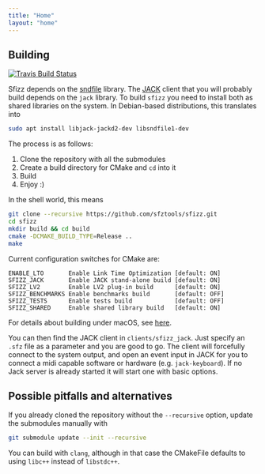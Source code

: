 ```yaml
---
title: "Home"
layout: "home"
---
```


## Building

[![Travis Build Status](https://img.shields.io/travis/com/sfztools/sfizz.svg?label=Linux&style=popout&logo=travis)](https://travis-ci.com/sfztools/sfizz)

Sfizz depends on the [sndfile] library.
The [JACK] client that you will probably build depends on the `jack` library.
To build `sfizz` you need to install both as shared libraries on the system.
In Debian-based distributions, this translates into

```bash
sudo apt install libjack-jackd2-dev libsndfile1-dev
```

The process is as follows:
1. Clone the repository with all the submodules
2. Create a build directory for CMake and `cd` into it
3. Build
4. Enjoy :)

In the shell world, this means

```bash
git clone --recursive https://github.com/sfztools/sfizz.git
cd sfizz
mkdir build && cd build
cmake -DCMAKE_BUILD_TYPE=Release ..
make
```

Current configuration switches for CMake are:

```
ENABLE_LTO       Enable Link Time Optimization [default: ON]
SFIZZ_JACK       Enable JACK stand-alone build [default: ON]
SFIZZ_LV2        Enable LV2 plug-in build      [default: ON]
SFIZZ_BENCHMARKS Enable benchmarks build       [default: OFF]
SFIZZ_TESTS      Enable tests build            [default: OFF]
SFIZZ_SHARED     Enable shared library build   [default: ON]
```

For details about building under macOS, see [here].

You can then find the JACK client in `clients/sfizz_jack`.
Just specify an `.sfz` file as a parameter and you are good to go.
The client will forcefully connect to the system output,
and open an event input in JACK for you to connect a midi capable software
or hardware (e.g. `jack-keyboard`).
If no Jack server is already started it will start one with basic options.

## Possible pitfalls and alternatives

If you already cloned the repository without the `--recursive` option,
update the submodules manually with

```bash
git submodule update --init --recursive
```

You can build with `clang`, although in that case the CMakeFile
defaults to using `libc++` instead of `libstdc++`.

[JACK]:    https://jackaudio.org/
[sndfile]: http://mega-nerd.com/libsndfile/
[here]:    macos
